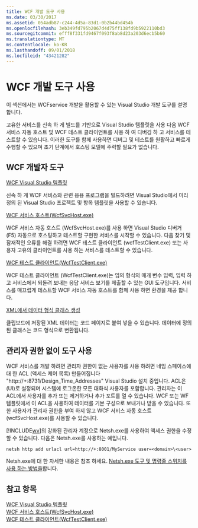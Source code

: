 ```yaml
---
title: WCF 개발 도구 사용
ms.date: 03/30/2017
ms.assetid: 054adb87-c244-4d5a-83d1-0b2b44bd454b
ms.openlocfilehash: 3eb349fd795b2067d4d75ff138fd9b5922110bd3
ms.sourcegitcommit: efff8f331fd9467f093f8ab8d23a203d6ecb5b60
ms.translationtype: MT
ms.contentlocale: ko-KR
ms.lasthandoff: 09/01/2018
ms.locfileid: "43421282"
---
```

# <a name="using-the-wcf-development-tools"></a>WCF 개발 도구 사용
이 섹션에서는 WCFservice 개발을 활용할 수 있는 Visual Studio 개발 도구를 설명 합니다.  
  
 고유한 서비스를 신속 하 게 빌드를 기반으로 Visual Studio 템플릿을 사용 다음 WCF 서비스 자동 호스트 및 WCF 테스트 클라이언트를 사용 하 여 디버깅 하 고 서비스를 테스트할 수 있습니다. 이러한 도구를 함께 사용하면 디버그 및 테스트를 원활하고 빠르게 수행할 수 있으며 초기 단계에서 호스팅 모델에 주력할 필요가 없습니다.  
  
## <a name="the-wcf-developer-tools"></a>WCF 개발자 도구  
 [WCF Visual Studio 템플릿](../../../docs/framework/wcf/wcf-vs-templates.md)  
  
 신속 하 게 WCF 서비스와 관련 응용 프로그램을 빌드하려면 Visual Studio에서 미리 정의 된 Visual Studio 프로젝트 및 항목 템플릿을 사용할 수 있습니다.  
  
 [WCF 서비스 호스트(WcfSvcHost.exe)](../../../docs/framework/wcf/wcf-service-host-wcfsvchost-exe.md)  
  
 WCF 서비스 자동 호스트 (WcfSvcHost.exe)를 사용 하면 Visual Studio 디버거 (F5) 자동으로 호스팅하고 테스트할 구현한 서비스를 시작할 수 있습니다. 다음 찾기 및 잠재적인 오류를 해결 하려면 WCF 테스트 클라이언트 (wcfTestClient.exe) 또는 사용자 고유의 클라이언트를 사용 하는 서비스를 테스트할 수 있습니다.  
  
 [WCF 테스트 클라이언트(WcfTestClient.exe)](../../../docs/framework/wcf/wcf-test-client-wcftestclient-exe.md)  
  
 WCF 테스트 클라이언트 (WcfTestClient.exe)는 임의 형식의 매개 변수 입력, 입력 하 고 서비스에서 되돌려 보내는 응답 서비스 보기를 제출할 수 있는 GUI 도구입니다. 서비스를 매끄럽게 테스트할 WCF 서비스 자동 호스트를 함께 사용 하면 환경을 제공 합니다.  
  
 [XML에서 데이터 형식 클래스 생성](../../../docs/framework/wcf/generating-data-type-classes-from-xml.md)  
  
 클립보드에 저장된 XML 데이터는 코드 페이지로 붙여 넣을 수 있습니다. 데이터에 정의된 클래스는 코드 형식으로 변환됩니다.  
  
## <a name="using-the-tools-without-administrator-privilege"></a>관리자 권한 없이 도구 사용  
 WCF 서비스를 개발 하려면 관리자 권한이 없는 사용자를 사용 하려면 네임 스페이스에 대 한 ACL (액세스 제어 목록) 만들어집니다 "http://+:8731/Design_Time_Addresses" Visual Studio 설치 중입니다. ACL은 (UI)로 설정되며 시스템에 로그온한 모든 대화식 사용자를 포함합니다. 관리자는 이 ACL에서 사용자를 추가 또는 제거하거나 추가 포트를 열 수 있습니다. WCF 또는 WF 템플릿에서 이 ACL을 사용하여 데이터를 기본 구성으로 보내거나 받을 수 있습니다. 또한 사용자가 관리자 권한을 부여 하지 않고 WCF 서비스 자동 호스트 (wcfSvcHost.exe)를 사용할 수 있습니다.  
  
 [!INCLUDE[wv](../../../includes/wv-md.md)]의 강화된 관리자 계정으로 Netsh.exe를 사용하여 액세스 권한을 수정할 수 있습니다. 다음은 Netsh.exe를 사용하는 예입니다.  
  
```  
netsh http add urlacl url=http://+:8001/MyService user=<domain>\<user>  
```  
  
 Netsh.exe에 대 한 자세한 내용은 참조 하세요. [Netsh.exe 도구 및 명령줄 스위치를 사용 하는 방법을](https://go.microsoft.com/fwlink/?LinkId=97877)합니다.  
  
## <a name="see-also"></a>참고 항목  
 [WCF Visual Studio 템플릿](../../../docs/framework/wcf/wcf-vs-templates.md)  
 [WCF 서비스 호스트(WcfSvcHost.exe)](../../../docs/framework/wcf/wcf-service-host-wcfsvchost-exe.md)  
 [WCF 테스트 클라이언트(WcfTestClient.exe)](../../../docs/framework/wcf/wcf-test-client-wcftestclient-exe.md)
